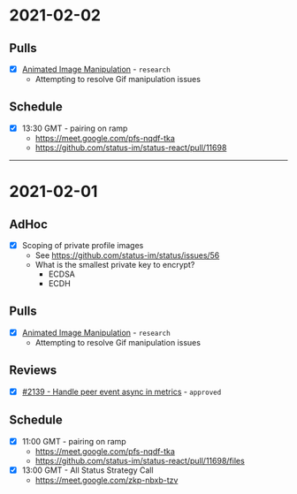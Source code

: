 # 2021-02-02

## Pulls
- [x] [Animated Image Manipulation](https://github.com/status-im/animated-image-manipulation) - `research`
  - Attempting to resolve Gif manipulation issues

## Schedule
- [x] 13:30 GMT - pairing on ramp
  - https://meet.google.com/pfs-nqdf-tka
  - https://github.com/status-im/status-react/pull/11698

---

# 2021-02-01

## AdHoc
- [x] Scoping of private profile images
  - See https://github.com/status-im/status/issues/56
  - What is the smallest private key to encrypt?
    - ECDSA
    - ECDH

## Pulls
- [x] [Animated Image Manipulation](https://github.com/status-im/animated-image-manipulation) - `research`
  - Attempting to resolve Gif manipulation issues

## Reviews
- [x] [#2139 - Handle peer event async in metrics](https://github.com/status-im/status-go/pull/2139) - `approved`

## Schedule
- [x] 11:00 GMT - pairing on ramp
  - https://meet.google.com/pfs-nqdf-tka
  - https://github.com/status-im/status-react/pull/11698/files
- [x] 13:00 GMT - All Status Strategy Call
  - https://meet.google.com/zkp-nbxb-tzv